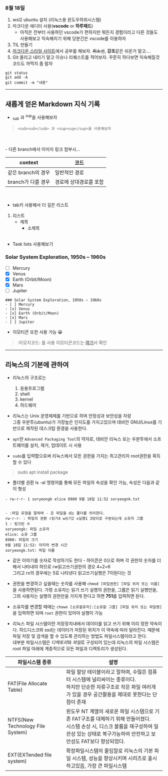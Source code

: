 
### 8월 18일
1. wsl2 ubuntu 설치 (리눅스용 윈도우하위시스템)
1. 마크다운 에디터 사용(**vscode** or **하루패드**)
    - 아직은 전부터 사용하던 vscode가 편하지만 뭐든지 경험이라고 다른 것들도 사용해보고 익숙해지기 위해 당분간은 vscode를 이용하자
1. TIL 만들기
1. [마크다운 스타일 사이트](https://docs.github.com/en/get-started/writing-on-github/getting-started-with-writing-and-formatting-on-github/basic-writing-and-formatting-syntax)에서 공부를 해보자. ~~취소선~~, **강조**같은 쉬운거 말고....
1. Git 올리고 내리기 말고 이슈나 리퀘스트를 적어보자. 꾸준히 하다보면 익숙해질것 코드도 까먹지 좀 말자
```
git status
git add -A
git commit -m "내용"
```

***

## 새롭게 얻은 Markdown 지식 기록  
  
  
- <sub>sub</sub> 과 <sup>sup</sup>을 사용해보자 
>  `<sub>sub</sub> 과 <sup>sup</sup>을 사용해보자 `  

<br/><br/>- 다른 branch에서 이미지 링크 첨부시...

| context | 코드 | 
|---|---|
|같은 branch의 경우| 일반적인 경로|
|branch가 다를 경우 | 경로에 상대경로를 포함|
<br>

- tab키 사용해서 더 깊은 리스트
1. 리스트
    - 제목
        - 소제목
<br><br>


 - Task lists 사용해보기
### Solar System Exploration, 1950s – 1960s

- [ ] Mercury
- [x] Venus
- [x] Earth (Orbit/Moon)
- [x] Mars
- [ ] Jupiter

```
### Solar System Exploration, 1950s – 1960s
- [ ] Mercury
- [x] Venus
- [x] Earth (Orbit/Moon)
- [x] Mars
- [ ] Jupiter
```


- 이모티콘 또한 사용 가능 :grinning: 
> :이모지코드: 를 사용 이모티콘코드는 [여기](https://github.com/ikatyang/emoji-cheat-sheet/blob/master/README.md)서 확인

---

## 리눅스의 기본에 관하여
 
 - 리눅스의 구조로는

    1. 응용프로그램
    1. shell
    1. kernel
    1. 하드웨어
 - 리눅스는 Unix 운영체제를 기반으로 하며 안정성과 보안성을 자랑  
 그중 우분투(ubuntu)가 가장높은 인지도를 가지고있으며 데비안 GNU/Linux를 기반으로 제작된 데스크탑 환경을 사용한다.

 - `apt`란 `Advanced Packaging Tool`의 약자로, 데비안 리눅스 또는 우분투에서 소프트웨어를 설치, 제거, 업데이트 시 사용

 - `sudo`를 입력함으로써 리눅스에서 모든 권한을 가지는 최고관리자 root권한을 획득 할 수 있다
 > sudo apt install package

 - 폴더별 권환 ls -al 명령어를 통해 모든 파일의 속성을 확인 가능, 속성은 다음과 같이 형성
 ```
 - rw-r-r- 1 soryeongk elice 8980 9월 18일 11:52 soryeognk.txt


 - :파일 유형을 말하며 - 은 파일을 d는 폴더를 의미한다.
 rw-r-r- : 파일의 권환 r읽기4 w쓰기2 x실행1 3덩이로 구분되는데 소유자 그룹 
 1 : 링크된 수
soryeongk: 파일 소유자
elice: 소유 그룹
8980: 파일의 크기
9월 18일 11:52: 마지막 변경 시간
soryeongk.txt: 파일 이름
 ```

- 같은 이야기를 숫자로 작성하기도 한다 - 하이픈은 0으로 하며 각 권한의 숫자를 더해서 나타내야 하므로 rw읽고쓰기권한의 경오 4+2=6  
그리고 rx의 경우에는 5로 나타낸다 읽고쓰기실행은 7이된다는 것

- 권한을 변경하고 싶을때는 숫자를 사용해 `chmod [파일권한] [파일 위치 또는 이름]`을 사용하면된다. 가령 소유자는 읽기 쓰기 실행의 권한을, 그룹은 읽기 실행만을, 그외 사용자는 실행의 권한만을 가지게 한다고 하면 **751**를 입력하면 된다.

- 소유자를 변경할 때에는 `chown [소유할유저]:[소유할 그룹] [파일 위치 또는 파일명]`을 입력하면 되며 `root` 권한이 있어야 실행이 가능

- 리눅스 파일 시스템이란 저장장치내에서 데이터를 읽고 쓰기 위해 미리 정한 약속이다. 하드디스크와 ssd는 데이터가  저장된 위치가 이 약속에 따라 달라진다. 때문에 파일 저장 및 검색을 할 수 있도록 관리하는 방법도 파일시스템이라고 한다.   
대부분 파일시스템은 *디렉토리*와 *파일*로 구성되어 있는데 리눅스의 파일 시스템은 root 파일 아래에 계층적으로 모든 파일과 디렉토리가 생성된다.  

| 파일시스템 종류 | 설명 | 
|---|---|
|FAT(File Allocate Table)| 파일 할당 테이블이라고 말하며, 수많은 컴퓨터 시스템에 널리싸이는 종류이다.<br>하지만 단순한 자류구조로 작은 파일 여러개가 있을 경우 공간활용을 제대로 못한다는 단점이 존재|
|NTFS(New Technology File System) | 윈도우 NT 계열의 새로운 파일 시스템으로 기존 FAT구조를 대체하기 위해 만들어졌다.<BR>시스템 손상 시, 디스크 볼륨을 재구성하여 일관성 있는 상태로 복구가능하여 안전하고 보안성도 FAT보다 향상되었다.|
|EXT(EXTended file system) | 확장파일시스템의 줄임말로 리눅스의 기본 파일 시스템, 성능을 향상시키며 시리즈로 출시하고있음, 가장 큰 파일시스템|